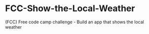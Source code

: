 # FCC-Show-the-Local-Weather
(FCC) Free code camp challenge - Build an app that shows the local weather

